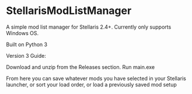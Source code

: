 # StellarisModListManager

A simple mod list manager for Stellaris 2.4+. Currently only supports Windows OS.

Built on Python 3

Version 3 Guide:

Download and unzip from the Releases section.
Run main.exe

From here you can save whatever mods you have selected in your Stellaris launcher, or sort your load order, or load a previously saved mod setup
